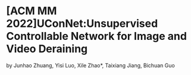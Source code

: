 # [ACM MM 2022]UConNet:Unsupervised Controllable Network for Image and Video Deraining
by Junhao Zhuang, Yisi Luo, Xile Zhao*, Taixiang Jiang, Bichuan Guo
